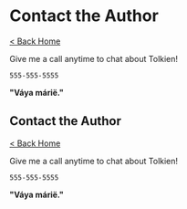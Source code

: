 # Contact the Author

[< Back Home](/)

Give me a call anytime to chat about Tolkien!

`555-555-5555`

**"Váya márië."**<!doctype html>
<html>
  <head>
    <meta charset="utf-8" />
    <meta name="viewport" content="width=device-width, initial-scale=1" />
    <title>Contact the Author</title>
    <link href="/index.css" rel="stylesheet" />
  </head>

  <body>
    <article><div><h1>Contact the Author</h1><p><a href="/">< Back Home</a></p><p>Give me a call anytime to chat about Tolkien!</p><p><code>555-555-5555</code></p><p><b>"Váya márië."</b></p></div></article>
  </body>
</html>